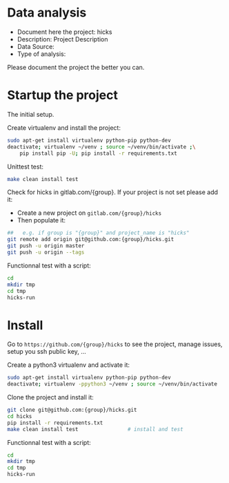 # Data analysis
- Document here the project: hicks
- Description: Project Description
- Data Source:
- Type of analysis:

Please document the project the better you can.

# Startup the project

The initial setup.

Create virtualenv and install the project:
```bash
sudo apt-get install virtualenv python-pip python-dev
deactivate; virtualenv ~/venv ; source ~/venv/bin/activate ;\
    pip install pip -U; pip install -r requirements.txt
```

Unittest test:
```bash
make clean install test
```

Check for hicks in gitlab.com/{group}.
If your project is not set please add it:

- Create a new project on `gitlab.com/{group}/hicks`
- Then populate it:

```bash
##   e.g. if group is "{group}" and project_name is "hicks"
git remote add origin git@github.com:{group}/hicks.git
git push -u origin master
git push -u origin --tags
```

Functionnal test with a script:

```bash
cd
mkdir tmp
cd tmp
hicks-run
```

# Install

Go to `https://github.com/{group}/hicks` to see the project, manage issues,
setup you ssh public key, ...

Create a python3 virtualenv and activate it:

```bash
sudo apt-get install virtualenv python-pip python-dev
deactivate; virtualenv -ppython3 ~/venv ; source ~/venv/bin/activate
```

Clone the project and install it:

```bash
git clone git@github.com:{group}/hicks.git
cd hicks
pip install -r requirements.txt
make clean install test                # install and test
```
Functionnal test with a script:

```bash
cd
mkdir tmp
cd tmp
hicks-run
```
